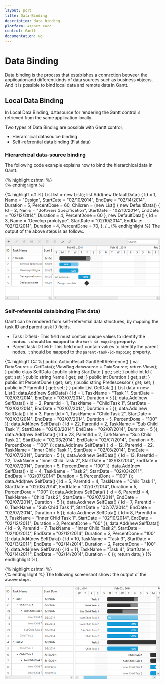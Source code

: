```yaml
---
layout: post
title: Data-Binding
description: data binding
platform: aspnet-core
control: Gantt
documentation: ug
---
```

# Data Binding

Data binding is the process that establishes a connection between the application and different kinds of data sources such as business objects. And it is possible to bind local data and remote data in Gantt.

## Local Data Binding

In Local Data Binding, datasource for rendering the Gantt control is retrieved from the same application locally.

Two types of Data Binding are possible with Gantt control, 

* Hierarchical datasource binding
* Self-referential data binding (Flat data)

### Hierarchical data-source binding


The following code example explains how to bind the hierarchical data in Gantt.

{% highlight cshtml %}
<ej-gantt id="ganttSample" datasource="ViewBag.datasource"
    task-id-mapping="Id"
    task-name-mapping="Name"
    start-date-mapping="StartDate"
    end-date-mapping="EndDate"
    duration-mapping="Duration"
    progress-mapping="PercentDone">
</ejGantt>               
{% endhighlight %}

{% highlight c# %}
List<DefaultData> list = new List<DefaultData>();
    list.Add(new DefaultData()
        {
            Id = 1,
            Name = "Design",
            StartDate = "02/10/2014",
            EndDate = "02/14/2014",
            Duration = 5,
            PercentDone = 60,
            Children = (new List<DefaultData>()
                {
                    new DefaultData()
                        {
                            Id = 2,
                            Name = "Software Specification",
                            StartDate = "02/10/2014",
                            EndDate = "02/12/2014",
                            Duration = 4,
                            PercentDone = 60
                        },
                    new DefaultData()
                        {
                            Id = 3,
                            Name = "Develop prototype",
                            StartDate = "02/10/2014",
                            EndDate: "02/12/2014",
                            Duration = 4,
                            PercentDone = 70,
                        },
                        /...
{% endhighlight %}
The output of the above steps is as follows.

![](Data-Binding_images/Data-Binding_img1.png)

### Self-referential data binding (Flat data)

Gantt can be rendered from self-referential data structures, by mapping the task ID and parent task ID fields.

* Task ID field- This field must contain unique values to identify the nodes. It should be mapped to the `task-id-mapping` property.
* Parent task ID field- This field must contain values to identify the parent nodes. It should be mapped to the `parent-task-id-mapping` property.

{% highlight C# %}
public ActionResult GanttSelfReference()
    {
        var DataSource = GetData();
        ViewBag.datasource = DataSource;
        return View();
    }
public class SelfData
    {
        public string StartDate { get; set; }
        public int Id { get; set; }
        public string Name { get; set; }
        public int Duration { get; set; }
        public int PercentDone { get; set; }
        public string Predescessor { get; set; }
        public int? ParentId { get; set; }
    }
public List<SelfData> GetData() {
    List<SelfData> data = new List<SelfData>();
    data.Add(new SelfData() { Id = 1, TaskName = "Task 1", StartDate = "02/03/2014", EndDate = "03/07/2014", Duration = 5 });
    data.Add(new SelfData() { Id = 2, ParentId = 1, TaskName = "Child Task 1", StartDate = "02/03/2014", EndDate = "02/07/2014", Duration = 5 });
    data.Add(new SelfData() { Id = 3, ParentId = 1, TaskName = "Child Task 2", StartDate = "02/03/2014", EndDate = "02/07/2014", Duration = 5, PercentDone = "100" });
    data.Add(new SelfData() { Id = 22, ParentId = 2, TaskName = "Sub Child Task 1", StartDate = "02/03/2014", EndDate = "02/07/2014", Duration = 5 });
    data.Add(new SelfData() { Id = 23, ParentId = 2, TaskName = "Sub Child Task 2", StartDate = "02/03/2014", EndDate = "02/07/2014", Duration = 5, PercentDone = "100" });
    data.Add(new SelfData() { Id = 12, ParentId = 22, TaskName = "Inner Child Task 1", StartDate = "02/03/2014", EndDate = "02/07/2014", Duration = 5 });
    data.Add(new SelfData() { Id = 13, ParentId = 22, TaskName = "Inner Child Task 2", StartDate = "02/03/2014", EndDate = "02/07/2014", Duration = 5, PercentDone = "100" });
    data.Add(new SelfData() { Id = 4, TaskName = "Task 2", StartDate = "02/03/2014", EndDate = "02/07/2014", Duration = 5, PercentDone = "100" });
    data.Add(new SelfData() { Id = 5, ParentId = 4, TaskName = "Child Task 1", StartDate = "02/03/2014", EndDate = "02/07/2014", Duration = 5, PercentDone = "100" });
    data.Add(new SelfData() { Id = 6, ParentId = 4, TaskName = "Child Task 2", StartDate = "02/07/2014", EndDate = "02/07/2014", Duration = 5 });
    data.Add(new SelfData() { Id = 7, ParentId = 6, TaskName = "Sub Child Task 1", StartDate = "02/07/2014", EndDate = "02/07/2014", Duration = 5 });
    data.Add(new SelfData() { Id = 8, ParentId = 7, TaskName = "Inner Child Task 1", StartDate = "02/10/2014", EndDate = "02/12/2014", Duration = 3, PercentDone = "60" });
    data.Add(new SelfData() { Id = 9, ParentId = 7, TaskName = "Inner Child Task 2", StartDate = "02/10/2014", EndDate = "02/12/2014", Duration = 3, PercentDone = "100" });
    data.Add(new SelfData() { Id = 10, TaskName = "Task 3", StartDate = "02/13/2014", EndDate = "02/14/2014", Duration = 2, PercentDone = "100" });
    data.Add(new SelfData() { Id = 11, TaskName = "Task 4", StartDate = "02/14/2014", EndDate = "02/14/2014", Duration = 0 });
    return data;
}
{% endhighlight %}

{% highlight cshtml %}
<ej-gantt id="ganttSample" datasource="ViewBag.datasource"
    task-id-mapping="Id"
    parent-task-id-mapping="ParentId">
</ejGantt>     
{% endhighlight %}
The following screenshot shows the output of the above steps.

![](Data-Binding_images/Data-Binding_img2.png)

